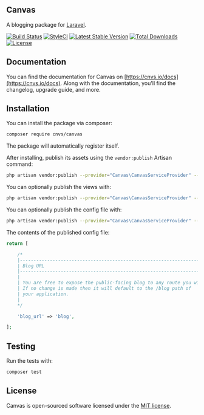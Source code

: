 ## Canvas

A blogging package for [Laravel](https://laravel.com).

[![Build Status](https://travis-ci.org/cnvs/canvas.svg?branch=master)](https://travis-ci.org/cnvs/canvas)
[![StyleCI](https://styleci.io/repos/52815899/shield?style=flat&branch=master)](https://styleci.io/repos/52815899)
[![Latest Stable Version](https://poser.pugx.org/cnvs/canvas/v/stable)](https://packagist.org/packages/cnvs/canvas)
[![Total Downloads](https://poser.pugx.org/cnvs/canvas/downloads)](https://packagist.org/packages/cnvs/canvas)
[![License](https://poser.pugx.org/cnvs/canvas/license)](https://packagist.org/packages/cnvs/canvas)

## Documentation

You can find the documentation for Canvas on [https://cnvs.io/docs](https://cnvs.io/docs). Along with the documentation, you'll find the changelog, upgrade guide, and more.

## Installation

You can install the package via composer:

```bash
composer require cnvs/canvas
```

The package will automatically register itself.

After installing, publish its assets using the `vendor:publish` Artisan command:

```bash
php artisan vendor:publish --provider="Canvas\CanvasServiceProvider" --tag="config" --tag="assets"
```

You can optionally publish the views with:

```bash
php artisan vendor:publish --provider="Canvas\CanvasServiceProvider" --tag="views"
```

You can optionally publish the config file with:

```bash
php artisan vendor:publish --provider="Canvas\CanvasServiceProvider" --tag="config"
```

The contents of the published config file:

```php
return [

    /*
    |--------------------------------------------------------------------------
    | Blog URL
    |--------------------------------------------------------------------------
    |
    | You are free to expose the public-facing blog to any route you wish.
    | If no change is made then it will default to the /blog path of
    | your application.
    |
    */

    'blog_url' => 'blog',

];
```

## Testing

Run the tests with:

```bash
composer test
```

## License

Canvas is open-sourced software licensed under the [MIT license](https://opensource.org/licenses/MIT).